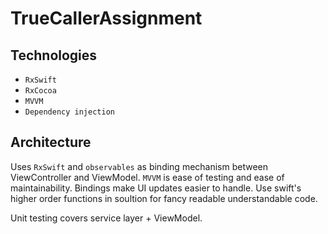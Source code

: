 
# TrueCallerAssignment
## Technologies
 - `RxSwift`
 - `RxCocoa`
 - `MVVM`
 - `Dependency injection`

## Architecture
Uses `RxSwift` and `observables` as binding mechanism between ViewController and ViewModel.
`MVVM` is ease of testing and ease of maintainability.
Bindings make UI updates easier to handle.
Use swift's higher order functions in soultion for fancy readable understandable code.

Unit testing covers service layer + ViewModel. 
